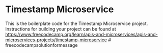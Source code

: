 # Timestamp Microservice

This is the boilerplate code for the Timestamp Microservice project. Instructions for building your project can be found at https://www.freecodecamp.org/learn/apis-and-microservices/apis-and-microservices-projects/timestamp-microservice
#   f r e e c o d e c a m p s o l u t i o n f o r m e s s a g e  
 